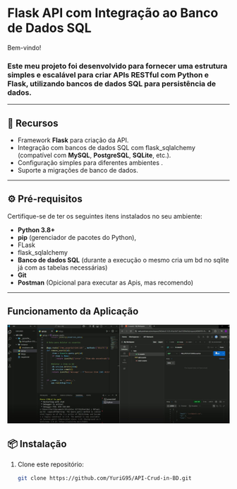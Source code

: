 # Flask API com Integração ao Banco de Dados SQL

Bem-vindo!

### Este meu projeto foi desenvolvido para fornecer uma estrutura simples e escalável para criar APIs RESTful com Python e Flask, utilizando bancos de dados SQL para persistência de dados.

---

## 🚀 **Recursos**
- Framework **Flask** para criação da API.
- Integração com bancos de dados SQL com flask_sqlalchemy (compatível com **MySQL**, **PostgreSQL**, **SQLite**, etc.).
- Configuração simples para diferentes ambientes .
- Suporte a migrações de banco de dados.

---

## ⚙️ **Pré-requisitos**
Certifique-se de ter os seguintes itens instalados no seu ambiente:
- **Python 3.8+**
- **pip** (gerenciador de pacotes do Python),
- FLask
- flask_sqlalchemy
- **Banco de dados SQL** (durante a execução o mesmo cria um bd no sqlite já com as tabelas necessárias)
- **Git**
- **Postman** (Opicional para executar as Apis, mas recomendo)

---
##  **Funcionamento da Aplicação**
![Texto alternativo](https://github.com/YuriG95/API-Crud-in-BD/blob/master/Apipython.jpg)


## 📦 **Instalação**
1. Clone este repositório:
   ```bash
   git clone https://github.com/YuriG95/API-Crud-in-BD.git

   
